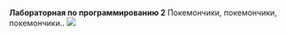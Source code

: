 **Лабораторная по программированию 2**
Покемончики, покемончики, покемончики..
![](https://tenor.com/ru/view/ngan-pham-kitten-anime-sleeping-gif-17403032)
